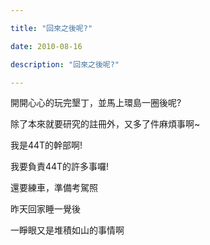 ```yaml
---

title: "回來之後呢?"

date: 2010-08-16

description: "回來之後呢?"

---
```




開開心心的玩完墾丁，並馬上環島一圈後呢?  

  

除了本來就要研究的註冊外，又多了件麻煩事啊~  

  

我是44T的幹部啊!  

  

我要負責44T的許多事囉!  

  

還要練車，準備考駕照  

  

  

  

昨天回家睡一覺後  

  

一睜眼又是堆積如山的事情啊  




